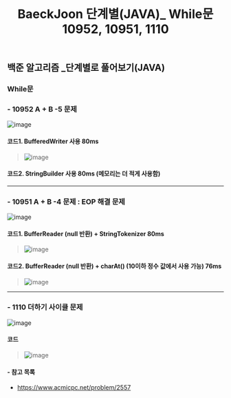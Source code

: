 ﻿---
layout: single
title: "BaeckJoon 단계별(JAVA)_ While문 10952, 10951, 1110"
read_time: true
categories: 
 - BaeckJoon 
tags: 
 - Algorithm
 - BaeckJoon 
last_modified_at: '2020-07-06 13:21:00 +0800'
toc: true
toc_sticky: true
toc_label: 목차
---
## 백준 알고리즘 _단계별로 풀어보기(JAVA)
### While문 
### - 10952 A + B -5 문제
![image](https://user-images.githubusercontent.com/66898243/86545335-274c3b00-bf69-11ea-9894-67608f6c870f.png)

#### 코드1. BufferedWriter 사용 80ms
>  ![image](https://user-images.githubusercontent.com/66898243/86546309-36ce8280-bf6f-11ea-846d-769f1ee494f0.png)
#### 코드2. StringBuilder 사용 80ms (메모리는 더 적게 사용함)
>  
***
### - 10951 A + B -4 문제 : EOP 해결 문제
![image](https://user-images.githubusercontent.com/66898243/86545348-3df29200-bf69-11ea-9738-569954206e42.png)

#### 코드1. BufferReader (null 반환) + StringTokenizer 80ms
>  ![image](https://user-images.githubusercontent.com/66898243/86548426-4225ac00-bf77-11ea-8848-41b2817b606b.png)
#### 코드2.  BufferReader (null 반환) + charAt() (10이하 정수 값에서 사용 가능) 76ms
>  ![image](https://user-images.githubusercontent.com/66898243/86548516-a9436080-bf77-11ea-95cd-641d2d3cf42e.png)
***
### - 1110 더하기 사이클 문제
![image](https://user-images.githubusercontent.com/66898243/86545359-5367bc00-bf69-11ea-9ccf-812be7a5d1ed.png)

#### 코드 
>  ![image](https://user-images.githubusercontent.com/66898243/86556288-d995f980-bf8d-11ea-9b90-a9cd59d978f4.png)


#### - 참고 목록
- https://www.acmicpc.net/problem/2557